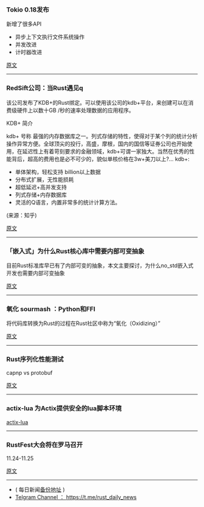 ### Tokio 0.18发布

新增了很多API

- 异步上下文执行文件系统操作
- 并发改进
- 计时器改进

[原文](https://tokio.rs/blog/2018-08-incremental-improvements/)

---

### RedSift公司：当Rust遇见q

该公司发布了KDB+的Rust绑定。可以使用该公司的kdb+平台，来创建可以在消费级硬件上以数十GB /秒的速率处理数据的应用程序。

KDB+ 简介

kdb+ 号称 最强的内存数据库之一。列式存储的特性，使得对于某个列的统计分析操作异常方便。全球顶尖的投行，高盛，摩根，国内的国信等证券公司也开始使用，在延迟性上有着苛刻要求的金融领域，kdb+可谓一家独大。当然在优秀的性能背后，超高的费用也是必不可少的，貌似单核价格在3w+美刀以上?...
kdb+:

- 单体架构，轻松支持 billion以上数据
- 分布式扩展，无性能损耗
- 超低延迟+高并发支持
- 列式存储+内存数据库
- 灵活的Q语言，内置非常多的统计计算方法。

(来源：知乎)

[原文](https://blog.redsift.com/labs/rust-meet-q/)

---

### 「嵌入式」为什么Rust核心库中需要内部可变抽象


目前Rust标准库早已有了内部可变的抽象，本文主要探讨，为什么no_std嵌入式开发也需要内部可变抽象

[原文](http://blog.kjeka.com/rust/programming/tmcl/2018/08/24/interior-mut/)

---

### 氧化 sourmash ：Python和FFI


将代码库转换为Rust的过程在Rust社区中称为“氧化（Oxidizing）”


[原文](https://blog.luizirber.org/2018/08/23/sourmash-rust/)

---

### Rust序列化性能测试

capnp  vs protobuf

[原文](https://github.com/ChrisMacNaughton/proto_benchmarks)

---

### actix-lua 为Actix提供安全的lua脚本环境

[actix-lua](https://github.com/poga/actix-lua)

---

### RustFest大会将在罗马召开

11.24-11.25

[原文](https://blog.rustfest.eu/next-stop-rome)

---

- ( 每日新闻[备份地址](https://github.com/RustStudy/rust_daily_news) )
- [Telgram Channel ： https://t.me/rust_daily_news ](https://t.me/rust_daily_news )
